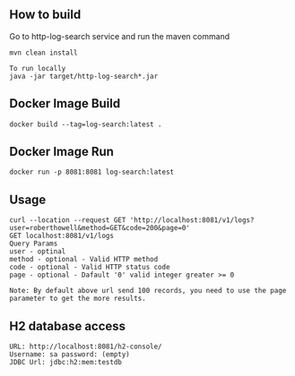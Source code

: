 ## How to build
Go to http-log-search service and run the maven command

    mvn clean install 
    
    To run locally
    java -jar target/http-log-search*.jar

## Docker Image Build

    docker build --tag=log-search:latest .

## Docker Image Run

    docker run -p 8081:8081 log-search:latest

## Usage
    curl --location --request GET 'http://localhost:8081/v1/logs?user=roberthowell&method=GET&code=200&page=0'
    GET localhost:8081/v1/logs
    Query Params
    user - optinal
    method - optional - Valid HTTP method
    code - optional - Valid HTTP status code
    page - optional - Dafault '0' valid integer greater >= 0
    
    Note: By default above url send 100 records, you need to use the page parameter to get the more results.

## H2 database access
    URL: http://localhost:8081/h2-console/
    Username: sa password: (empty)
    JDBC Url: jdbc:h2:mem:testdb